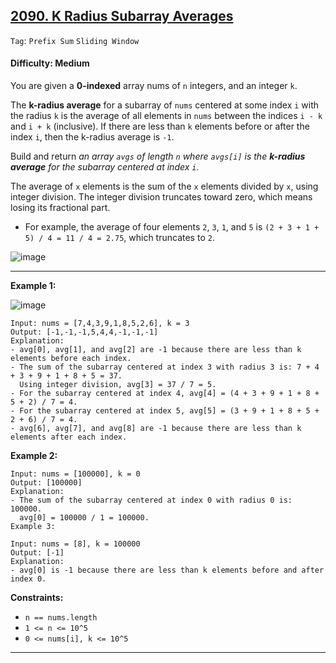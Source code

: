 ## [2090. K Radius Subarray Averages](https://leetcode.com/problems/k-radius-subarray-averages/)

```Tag```: ```Prefix Sum``` ```Sliding Window```

#### Difficulty: Medium

You are given a __0-indexed__ array nums of ```n``` integers, and an integer ```k```.

The __k-radius average__ for a subarray of ```nums``` centered at some index ```i``` with the radius ```k``` is the average of all elements in ```nums``` between the indices ```i - k``` and ```i + k``` (inclusive). If there are less than ```k``` elements before or after the index ```i```, then the k-radius average is ```-1```.

Build and return _an array ```avgs``` of length ```n``` where ```avgs[i]``` is the __k-radius average__ for the subarray centered at index ```i```_.

The average of ```x``` elements is the sum of the ```x``` elements divided by ```x```, using integer division. The integer division truncates toward zero, which means losing its fractional part.

- For example, the average of four elements ```2```, ```3```, ```1```, and ```5``` is ```(2 + 3 + 1 + 5) / 4 = 11 / 4 = 2.75```, which truncates to ```2```.

![image](https://github.com/quananhle/Python/assets/35042430/be5f5659-3796-4e15-adc2-a1fa39ae079c)

---

__Example 1:__

![image](https://assets.leetcode.com/uploads/2021/11/07/eg1.png)
```
Input: nums = [7,4,3,9,1,8,5,2,6], k = 3
Output: [-1,-1,-1,5,4,4,-1,-1,-1]
Explanation:
- avg[0], avg[1], and avg[2] are -1 because there are less than k elements before each index.
- The sum of the subarray centered at index 3 with radius 3 is: 7 + 4 + 3 + 9 + 1 + 8 + 5 = 37.
  Using integer division, avg[3] = 37 / 7 = 5.
- For the subarray centered at index 4, avg[4] = (4 + 3 + 9 + 1 + 8 + 5 + 2) / 7 = 4.
- For the subarray centered at index 5, avg[5] = (3 + 9 + 1 + 8 + 5 + 2 + 6) / 7 = 4.
- avg[6], avg[7], and avg[8] are -1 because there are less than k elements after each index.
```

__Example 2:__
```
Input: nums = [100000], k = 0
Output: [100000]
Explanation:
- The sum of the subarray centered at index 0 with radius 0 is: 100000.
  avg[0] = 100000 / 1 = 100000.
Example 3:

Input: nums = [8], k = 100000
Output: [-1]
Explanation: 
- avg[0] is -1 because there are less than k elements before and after index 0.
```

__Constraints:__

- ```n == nums.length```
- ```1 <= n <= 10^5```
- ```0 <= nums[i], k <= 10^5```

---
